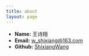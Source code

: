 ```yaml
---
title: about
layout: page
---
```

 * **Name:**  王诗翔
 * **Email:** [w_shixiang@163.com](mailto:w_shixiang@163.com)
 * **Github:** [ShixiangWang](https://github.com/ShixiangWang)
